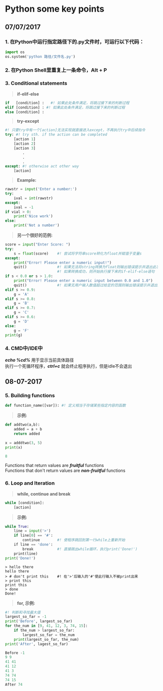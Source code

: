 # Python some key points 

## 07/07/2017 

### 1. 在Python中运行指定路径下的.py文件时，可运行以下代码： 
```python
import os
os.system('python 路径/文件名.py')
```

### 2. 在Python Shell里重复上一条命令，Alt + P 

### 3. Conditional statements 
> **if-elif-else**
```python
if   [condition] :   #! 如果此处条件满足，将跳过接下来的判断过程
elif [condition] : #! 如果此处条件满足，将跳过接下来的判断过程
else [condition] :
```
> **try-except**
```python
#! 只要try中有一个[action]无法实现就直接进入except，不再执行try中后续指令
try: #! try sth. if the action can be completed
    [action 1] 
    [action 2]
    [action 3] 
        .
        .
        .
except: #! otherwise act other way
    [action] 
```
> **Example:**
```python
rawstr = input('Enter a number:')
try:
    ival = int(rawstr)
except:
    ival = -1
if vial > 0:
    print('Nice work')
else:
    print('Not a number')
```
> **另一个很好的范例:**
```python
score = input("Enter Score: ")
try: 
    s = float(score)    #! 尝试将字符串score转化为float并赋值于变量s
except: 
    print("Error! Please enter a numeric input!")
    quit()              #! 如果无法将string转换为float则输出错误提示并退出此次程序执行
                        #! 如果转换成功，则开始执行接下来的if-elif-else语句
if s < 0.0 or s > 1.0:
    print("Error! Please enter a numeric input between 0.0 and 1.0")
    quit()              #! 如果无用户输入数值超过给定的范围则输出错误提示并退出此次程序执行
elif s >= 0.9:
    g = 'A'
elif s >= 0.8:
    g = 'B'
elif s >= 0.7:
    g = 'C'
elif s >= 0.6:
    g = 'D'
else:
    g = 'F'
print(g)
```

### 4. CMD中/IDE中 
***echo %cd%*** 用于显示当前具体路径</br>
执行一个死循环程序，***ctrl+c*** 就会终止程序执行，但是idle不会退出

## 08-07-2017

### 5. Building functions 
```python
def function_name([var]): #! 定义相当于存储某些指定内容的函数
```
> **示例:**
```python
def addtwo(a,b):
    added = a + b
    return added
    
x = adddtwo(3, 5)
print(x)

8
```

Functions that return values are ***fruitful*** functions </br> 
Functions that don't return values are ***non-fruitful*** functions

### 6. Loop and Iteration
> **while, continue and break**
```python
while [condition]:
    [action]
```
> **示例:**
```python
while True:
    line = input('>')
    if line[0] == '#':
        continue        #! 使程序跳回到第一行while上重新开始
    if line == 'done':
        break           #! 直接跳出while循环，执行print('Done!')
    print(line)
print('Done!')
```
```
> hello there
hello there
> # don't print this    #! 在'>'后输入的'#'使此行输入不被print出来
> print this
print this
> done
Done!
```
> **for, 示例:**
```python
#! 判断和寻找最大值
largest_so_far = -1
print('Before', largest_so_far)
for the_num in [9, 41, 12, 3, 74, 15]:
    if the_num > largest_so_far:
        largest_so_far = the_num
    print(largest_so_far, the_num)
print('After', lagest_so_far)

Before -1
9 9
41 41
41 12
41 3
74 74
74 15
After 74
```
